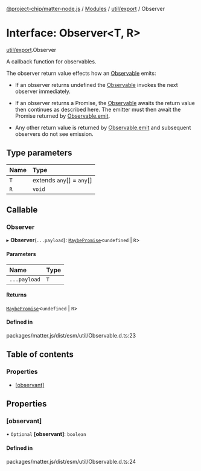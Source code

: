 [@project-chip/matter-node.js](../README.md) / [Modules](../modules.md) / [util/export](../modules/util_export.md) / Observer

# Interface: Observer\<T, R\>

[util/export](../modules/util_export.md).Observer

A callback function for observables.

The observer return value effects how an [Observable](../modules/util_export.md#observable) emits:

  - If an observer returns undefined the [Observable](../modules/util_export.md#observable) invokes the next observer immediately.

  - If an observer returns a Promise, the [Observable](../modules/util_export.md#observable) awaits the return value then continues as
    described here.  The emitter must then await the Promise returned by [Observable.emit](util_export.Observable.md#emit).

  - Any other return value is returned by [Observable.emit](util_export.Observable.md#emit) and subsequent observers do not see emission.

## Type parameters

| Name | Type |
| :------ | :------ |
| `T` | extends `any`[] = `any`[] |
| `R` | `void` |

## Callable

### Observer

▸ **Observer**(`...payload`): [`MaybePromise`](../modules/util_export.md#maybepromise)\<`undefined` \| `R`\>

#### Parameters

| Name | Type |
| :------ | :------ |
| `...payload` | `T` |

#### Returns

[`MaybePromise`](../modules/util_export.md#maybepromise)\<`undefined` \| `R`\>

#### Defined in

packages/matter.js/dist/esm/util/Observable.d.ts:23

## Table of contents

### Properties

- [[observant]](util_export.Observer.md#[observant])

## Properties

### [observant]

• `Optional` **[observant]**: `boolean`

#### Defined in

packages/matter.js/dist/esm/util/Observable.d.ts:24
